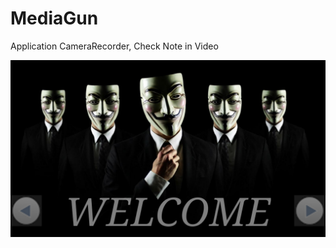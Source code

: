 MediaGun
========

Application CameraRecorder, Check Note in Video

![alt tag](/Photo/MediaGun1.png)
